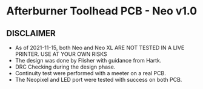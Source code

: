 # Afterburner Toolhead PCB - Neo v1.0 #
## DISCLAIMER ##

* As of 2021-11-15, both Neo and Neo XL ARE NOT TESTED IN A LIVE PRINTER. USE AT YOUR OWN RISKS
* The design was done by Flisher with guidance from Hartk.
* DRC Checking during the design phase.
* Continuity test were performed with a meeter on a real PCB.
* The Neopixel and LED port were tested with success on both PCB.
